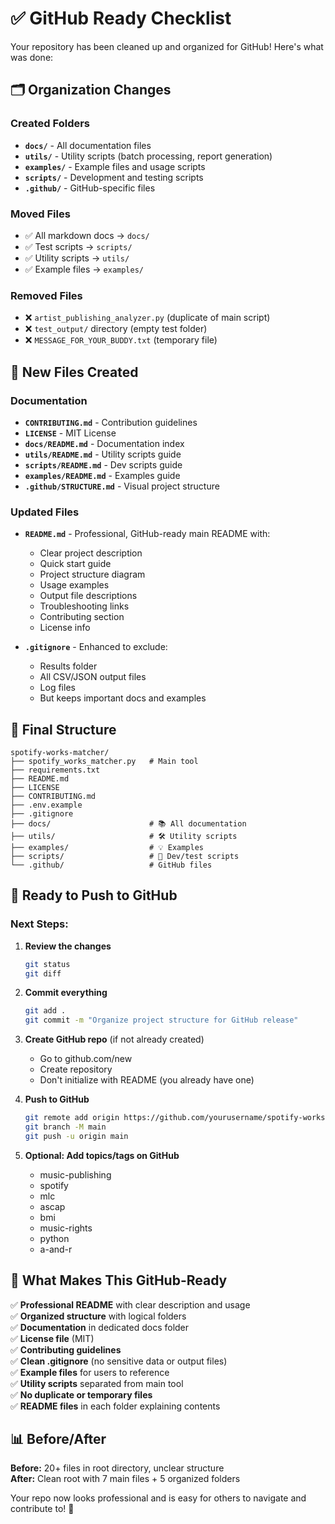 # ✅ GitHub Ready Checklist

Your repository has been cleaned up and organized for GitHub! Here's what was done:

## 🗂️ Organization Changes

### Created Folders
- **`docs/`** - All documentation files
- **`utils/`** - Utility scripts (batch processing, report generation)
- **`examples/`** - Example files and usage scripts
- **`scripts/`** - Development and testing scripts
- **`.github/`** - GitHub-specific files

### Moved Files
- ✅ All markdown docs → `docs/`
- ✅ Test scripts → `scripts/`
- ✅ Utility scripts → `utils/`
- ✅ Example files → `examples/`

### Removed Files
- ❌ `artist_publishing_analyzer.py` (duplicate of main script)
- ❌ `test_output/` directory (empty test folder)
- ❌ `MESSAGE_FOR_YOUR_BUDDY.txt` (temporary file)

## 📝 New Files Created

### Documentation
- **`CONTRIBUTING.md`** - Contribution guidelines
- **`LICENSE`** - MIT License
- **`docs/README.md`** - Documentation index
- **`utils/README.md`** - Utility scripts guide
- **`scripts/README.md`** - Dev scripts guide
- **`examples/README.md`** - Examples guide
- **`.github/STRUCTURE.md`** - Visual project structure

### Updated Files
- **`README.md`** - Professional, GitHub-ready main README with:
  - Clear project description
  - Quick start guide
  - Project structure diagram
  - Usage examples
  - Output file descriptions
  - Troubleshooting links
  - Contributing section
  - License info

- **`.gitignore`** - Enhanced to exclude:
  - Results folder
  - All CSV/JSON output files
  - Log files
  - But keeps important docs and examples

## 📁 Final Structure

```
spotify-works-matcher/
├── spotify_works_matcher.py   # Main tool
├── requirements.txt
├── README.md
├── LICENSE
├── CONTRIBUTING.md
├── .env.example
├── .gitignore
├── docs/                      # 📚 All documentation
├── utils/                     # 🛠️ Utility scripts
├── examples/                  # 💡 Examples
├── scripts/                   # 🧪 Dev/test scripts
└── .github/                   # GitHub files
```

## 🚀 Ready to Push to GitHub

### Next Steps:

1. **Review the changes**
   ```bash
   git status
   git diff
   ```

2. **Commit everything**
   ```bash
   git add .
   git commit -m "Organize project structure for GitHub release"
   ```

3. **Create GitHub repo** (if not already created)
   - Go to github.com/new
   - Create repository
   - Don't initialize with README (you already have one)

4. **Push to GitHub**
   ```bash
   git remote add origin https://github.com/yourusername/spotify-works-matcher.git
   git branch -M main
   git push -u origin main
   ```

5. **Optional: Add topics/tags on GitHub**
   - music-publishing
   - spotify
   - mlc
   - ascap
   - bmi
   - music-rights
   - python
   - a-and-r

## 🎯 What Makes This GitHub-Ready

✅ **Professional README** with clear description and usage  
✅ **Organized structure** with logical folders  
✅ **Documentation** in dedicated docs folder  
✅ **License file** (MIT)  
✅ **Contributing guidelines**  
✅ **Clean .gitignore** (no sensitive data or output files)  
✅ **Example files** for users to reference  
✅ **Utility scripts** separated from main tool  
✅ **No duplicate or temporary files**  
✅ **README files** in each folder explaining contents  

## 📊 Before/After

**Before:** 20+ files in root directory, unclear structure  
**After:** Clean root with 7 main files + 5 organized folders

Your repo now looks professional and is easy for others to navigate and contribute to! 🎉
